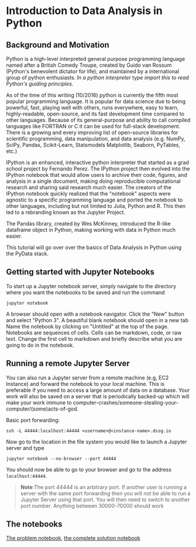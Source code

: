 # Introduction to Data Analysis in Python

## Background and Motivation

Python is a high-level interpreted general purpose programming language named after
a British Comedy Troupe, created by Guido van Rossum (Python's benevolent dictator
for life), and maintained by a international group of python enthusiasts. *In a python
interpreter type import this to read Python's guiding principles.*

As of the time of this writing (10/2016) python is currently the fifth most popular
programming language. It is popular for data science due to being powerful, fast,
playing well with others, runs everywhere, easy to learn, highly-readable, open-source,
and its fast development time compared to other languages. Because of its general-purpose
and ability to call compiled languages like FORTRAN or C it can be used for full-stack development.
There is a growing and every improving list of open-source libraries for scientific programming,
data manipulation, and data analysis (e.g. NumPy, SciPy, Pandas, Scikit-Learn, Statsmodels
Matplotlib, Seaborn, PyTables, etc.)

IPython is an enhanced, interactive python interpreter that started as a grad school project
by Fernando Perez. The IPython project then evolved into the IPython notebook that would allow
users to archive their code, figures, and analysis in a single document, making doing reproducible
computational research and sharing said research much easier. The creators of the IPython notebook
quickly realized that the "notebook" aspects were agnostic to a specific programming language and
ported the notebook to other languages, including but not limited to Julia, Python and R. This then led
to a rebranding known as the Jupyter Project.


The Pandas library, created by Wes McKinney, introduced the R-like dataframe object in Python, making
working with data in Python much easier.

This tutorial will go over over the basics of Data Analysis in Python using the PyData stack.


## Getting started with Jupyter Notebooks

To start up a Jupyter notebook server, simply navigate to the directory where you want the
notebooks to be saved and run the command
```
jupyter notebook
```
A browser should open with a notebook navigator. Click the "New" button and select "Python 3".
A beautiful blank notebook should open in a new tab
Name the notebook by clicking on "Untitled" at the top of the page.
Notebooks are sequences of cells. Cells can be markdown, code, or raw text.
Change the first cell to markdown and briefly describe what you are going to do in the notebook.

## Running a remote Jupyter Server

You can also run a Jupyter server from a remote machine (e.g, EC2 Instance) and forward the
notebook to your local machine. This is preferable if you need to access a large amount of data
on a database. Your work will also be saved on a server that is periodically backed-up which will
make your work immune to computer-crashes/someone-stealing-your-computer/(some)acts-of-god.

Basic port forwarding:
```
ssh -L 44444:localhost:44444 <username>@<instance-name>.dssg.io
```
Now go to the location in the file system you would like to launch a Jupyter server and type

```
jupyter notebook --no-browser --port 44444
```

You should now be able to go to your browser and go to the address `localhost:44444`.

> **Note**:The port *44444* is an arbitrary port. If another user is running a server with
> the same port forwarding then you will not be able to run a Jupyter Server using that port.
> You will then need to switch to another port number. Anything between 30000-70000 should work

## The notebooks

[The problem notebook](https://github.com/dssg/hitchhikers-guide/blob/master/sources/curriculum/2_data_exploration_and_analysis/data-exploration-in-python/Getting_Started_Working_with_Data_In_Python.ipynb), [the complete solution notebook](https://github.com/dssg/hitchhikers-guide/blob/master/sources/curriculum/2_data_exploration_and_analysis/data-exploration-in-python/Getting_Started_Working_with_Data_In_Python_Complete.ipynb)
